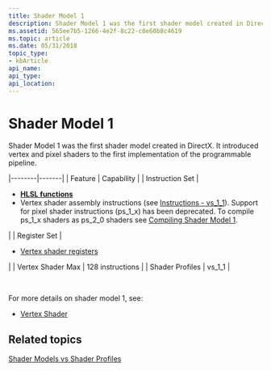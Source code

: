 ```yaml
---
title: Shader Model 1
description: Shader Model 1 was the first shader model created in DirectX. It introduced vertex and pixel shaders to the first implementation of the programmable pipeline.
ms.assetid: 565ee7b5-1266-4e2f-8c22-c0e60b8c4619
ms.topic: article
ms.date: 05/31/2018
topic_type: 
- kbArticle
api_name: 
api_type: 
api_location: 
---
```


# Shader Model 1

Shader Model 1 was the first shader model created in DirectX. It introduced vertex and pixel shaders to the first implementation of the programmable pipeline.





|--------|-------|
| Feature | Capability | 
| Instruction Set | <ul><li><a href="dx-graphics-hlsl-intrinsic-functions.md"><strong>HLSL functions</strong></a></li><li>Vertex shader assembly instructions (see <a href="dx9-graphics-reference-asm-vs-instructions-vs-1-1.md">Instructions - vs_1_1</a>). Support for pixel shader instructions (ps_1_x) has been deprecated. To compile ps_1_x shaders as ps_2_0 shaders see <a href="/windows/desktop/direct3dtools/dx-graphics-tools-fxc-using">Compiling Shader Model 1</a>.</li></ul> | 
| Register Set | <ul><li><a href="dx9-graphics-reference-asm-vs-registers-vs-1-1.md">Vertex shader registers</a></li></ul> | 
| Vertex Shader Max | 128 instructions | 
| Shader Profiles | vs_1_1 | 




 

For more details on shader model 1, see:

-   [Vertex Shader](dx9-graphics-reference-asm-vs-1-1.md)

## Related topics

<dl> <dt>

[Shader Models vs Shader Profiles](dx-graphics-hlsl-models.md)
</dt> </dl>

 

 
